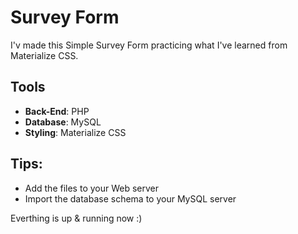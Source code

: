 # Survey Form
I'v made this Simple Survey Form practicing what I've learned from Materialize CSS.

## Tools
   * **Back-End**: PHP 
   * **Database**: MySQL
   * **Styling**: Materialize CSS

## Tips:

  * Add the files to your Web server 
  * Import the database schema to your MySQL server 
  
  Everthing is up & running now :)
